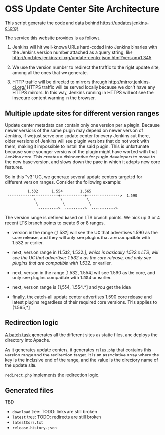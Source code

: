 # OSS Update Center Site Architecture
This script generate the code and data behind https://updates.jenkins-ci.org/

The service this website provides is as follows.

 1. Jenkins will hit well-known URLs hard-coded into Jenkins binaries with
    the Jenkins version number attached as a query string, like
    http://updates.jenkins-ci.org/update-center.json.html?version=1.345

 1. We use the version number to redirect the traffic to the right update site,
    among all the ones that we generate.

 1. HTTP traffic will be directed to mirrors through http://mirror.jenkins-ci.org/
    HTTPS traffic will be served locally because we don't have any HTTPS mirrors.
    In this way, Jenkins running in HTTPS will not see the insecure content warning
    in the browser.

## Multiple update sites for different version ranges

Update center metadata can contain only one version per a plugin.
Because newer versions of the same plugin may depend on newer version of Jenkins,
if we just serve one update center for every Jenkins out there, older versions of
Jenkins will see plugin versions that do not work with them, making it impossible to install
the said plugin. This is unfortunate because some younger versions of the plugin might have
worked with that Jenkins core. This creates a disincentive for plugin developers
to move to the new base version, and slows down the pace in which it adopts new core features.

So in this "v3" UC, we generate several update centers targeted for different
version ranges. Consider the following example:



              1.532      1.554        1.565
     -----------+-----------+-----------+--------------->  1.590
                 \           \           \
                  \           \           \
                   --------->  --------->  ----------->


The version range is defined based on LTS branch points. We pick up 3 or 4 recent
LTS branch points to create 6 or 8 ranges.

 * version in the range (,1.532] will see the UC that advertises 1.590 as the core release,
   and they will only see plugins that are compatible with 1.532 or earlier.

 * next, version range in (1.532, 1.532.*], which is basically 1.532.x LTS, will see
   the UC that advertises 1.532.x as the core release, and only see plugins that are
   compatible with 1.532.* or earlier.

 * next, version in the range (1.532, 1.554] will see 1.590 as the core, and
   only see plugins compatible with 1.554 or earlier.

 * next, version range is (1,554, 1.554.*] and you get the idea

 * finally, the catch-all update center advertises 1.590 core release and latest plugins
   regardless of their required core versions. This applies to (1.565,*]

## Redirection logic

[A batch task](https://ci.jenkins-ci.org/job/infra_update_center_v3/) generates all the different
sites as static files, and deploys the directory into Apache.

As it generates update centers, it generates `rules.php` that contains this version range and
the redirection target. It is an associative array where the key is the inclusive end of the range,
and the value is the directory name of the update site.

`redirect.php` implements the redirection logic.

## Generated files

TBD

 * `download` tree: TODO: links are still broken
 * `latest` tree: TODO: redirects are still broken
 * `latestCore.txt`
 * `release-history.json`
